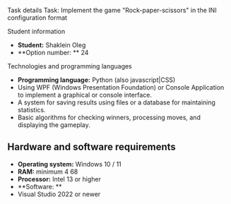 Task details
Task: Implement the game "Rock-paper-scissors" in the INI configuration format

Student information
- **Student:** Shaklein Oleg
- **Option number: ** 24

Technologies and programming languages
- **Programming language:** Python (also javascript|CSS)
- Using WPF (Windows Presentation Foundation) or Console Application to implement a graphical or console interface.
- A system for saving results using files or a database for maintaining statistics.
- Basic algorithms for checking winners, processing moves, and displaying the gameplay.

## Hardware and software requirements
- **Operating system:** Windows 10 / 11
- **RAM:** minimum 4 68
- **Processor:** Intel 13 or higher
- **Software: **
- Visual Studio 2022 or newer
